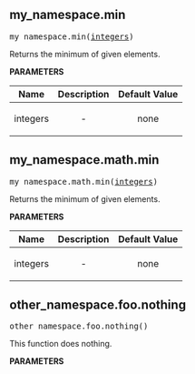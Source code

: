 <!-- Generated with Stardoc: http://skydoc.bazel.build -->

<a name="#my_namespace.min"></a>

## my_namespace.min

<pre>
my_namespace.min(<a href="#my_namespace.min-integers">integers</a>)
</pre>

Returns the minimum of given elements.

**PARAMETERS**


| Name  | Description | Default Value |
| :-------------: | :-------------: | :-------------: |
| <a name="my_namespace.min-integers"></a>integers |  <p align="center"> - </p>   |  none |


<a name="#my_namespace.math.min"></a>

## my_namespace.math.min

<pre>
my_namespace.math.min(<a href="#my_namespace.math.min-integers">integers</a>)
</pre>

Returns the minimum of given elements.

**PARAMETERS**


| Name  | Description | Default Value |
| :-------------: | :-------------: | :-------------: |
| <a name="my_namespace.math.min-integers"></a>integers |  <p align="center"> - </p>   |  none |


<a name="#other_namespace.foo.nothing"></a>

## other_namespace.foo.nothing

<pre>
other_namespace.foo.nothing()
</pre>

This function does nothing.

**PARAMETERS**



